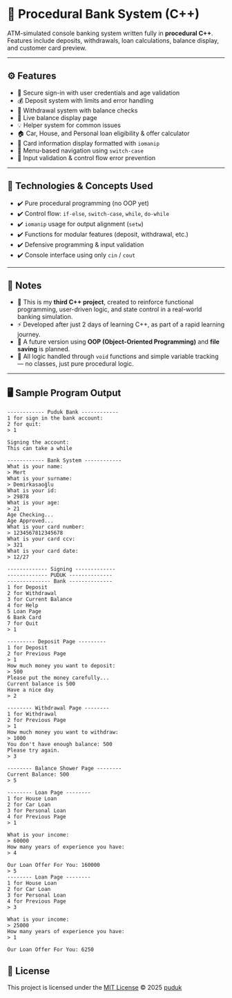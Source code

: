 # 🏦 Procedural Bank System (C++)

ATM-simulated console banking system written fully in **procedural C++**.  
Features include deposits, withdrawals, loan calculations, balance display, and customer card preview.

---

## ⚙️ Features

- 🔐 Secure sign-in with user credentials and age validation  
- 💰 Deposit system with limits and error handling  
- 💸 Withdrawal system with balance checks  
- 🧾 Live balance display page  
- 💡 Helper system for common issues  
- 🏠 Car, House, and Personal loan eligibility & offer calculator  
- 🪪 Card information display formatted with `iomanip`  
- 🧭 Menu-based navigation using `switch-case`  
- 🧠 Input validation & control flow error prevention  

---

## 🧪 Technologies & Concepts Used

- ✔️ Pure procedural programming (no OOP yet)  
- ✔️ Control flow: `if-else`, `switch-case`, `while`, `do-while`  
- ✔️ `iomanip` usage for output alignment (`setw`)  
- ✔️ Functions for modular features (deposit, withdrawal, etc.)  
- ✔️ Defensive programming & input validation  
- ✔️ Console interface using only `cin` / `cout`  

---

## 📝 Notes

- 📌 This is my **third C++ project**, created to reinforce functional programming, user-driven logic, and state control in a real-world banking simulation.
- ⚡ Developed after just 2 days of learning C++, as part of a rapid learning journey.
- 🚀 A future version using **OOP (Object-Oriented Programming)** and **file saving** is planned.  
- 🧪 All logic handled through `void` functions and simple variable tracking — no classes, just pure procedural logic.

---

## 🖥️ Sample Program Output

```
------------ Puduk Bank ------------
1 for sign in the bank account:  
2 for quit:  
> 1

Signing the account:  
This can take a while

------------ Bank System ------------
What is your name:  
> Mert  
What is your surname:  
> Demirkasaoğlu  
What is your id:  
> 29878  
What is your age:  
> 21  
Age Checking...  
Age Approved...  
What is your card number:  
> 1234567812345678  
What is your card ccv:  
> 321  
What is your card date:  
> 12/27

------------- Signing -------------
------------- PUDUK --------------
-------------- Bank --------------
1 for Deposit  
2 for Withdrawal  
3 for Current Balance  
4 for Help  
5 Loan Page  
6 Bank Card  
7 for Quit  
> 1

--------- Deposit Page ---------
1 for Deposit  
2 for Previous Page  
> 1  
How much money you want to deposit:  
> 500  
Please put the money carefully...  
Current balance is 500  
Have a nice day  
> 2

-------- Withdrawal Page --------
1 for Withdrawal  
2 for Previous Page  
> 1  
How much money you want to withdraw:  
> 1000  
You don't have enough balance: 500  
Please try again.  
> 3

-------- Balance Shower Page --------
Current Balance: 500  
> 5

-------- Loan Page --------
1 for House Loan  
2 for Car Loan  
3 for Personal Loan  
4 for Previous Page  
> 1  

What is your income:  
> 60000  
How many years of experience you have:  
> 4  

Our Loan Offer For You: 160000  
> 5  
-------- Loan Page --------
1 for House Loan  
2 for Car Loan  
3 for Personal Loan  
4 for Previous Page  
> 3  

What is your income:  
> 25000  
How many years of experience you have:  
> 1  

Our Loan Offer For You: 6250
```

## 🪪 License

This project is licensed under the [MIT License](https://github.com/puduk/procedural-banking-system/blob/main/LICENSE) © 2025 [puduk](https://github.com/puduk)


